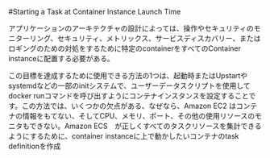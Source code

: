 #Starting a Task at Container Instance Launch Time

アプリケーションのアーキテクチャの設計によっては、操作やセキュリティのモニターリング、セキュリティ、メトリックス、サービスディスカバリー、またはロギングのための対処をするために特定のcontainerをすべてのContainer instanceに配置する必要がある。

この目標を達成するために使用できる方法の1つは、起動時またはUpstartやsystemdなどの一部のinitシステムで、ユーザーデータスクリプトを使用してdocker runコマンドを呼び出すようにコンテナインスタンスを設定することです。この方法では、いくつかの欠点がある、なぜなら、Amazon EC2 はコンテナの情報をもてない、そしてCPU、メモリ、ポート、その他の使用リソースのモニタもできない。Amazon ECS　が正しくすべてのタスクリソースを集計できるようにするために、container instanceに上で動かしたいコンテナのtask definitionを作成

